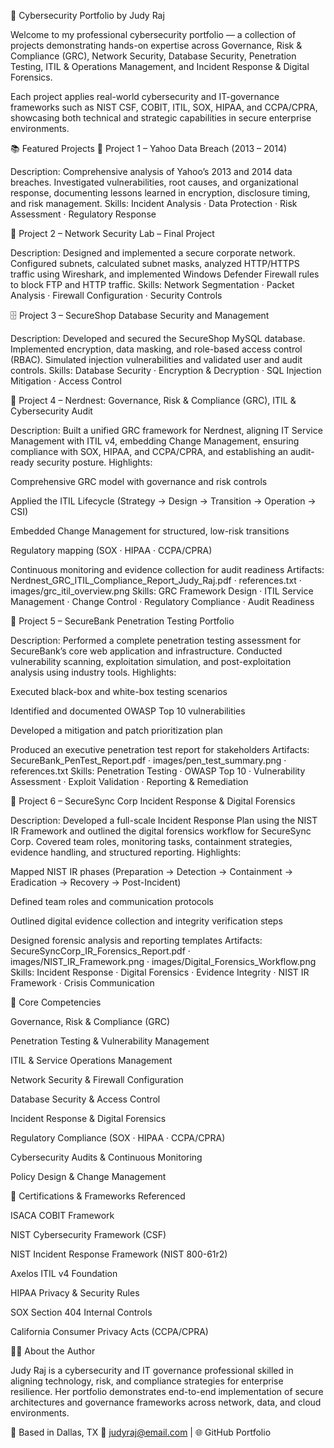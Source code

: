 🧩 Cybersecurity Portfolio by Judy Raj

Welcome to my professional cybersecurity portfolio — a collection of projects demonstrating hands-on expertise across Governance, Risk & Compliance (GRC), Network Security, Database Security, Penetration Testing, ITIL & Operations Management, and Incident Response & Digital Forensics.

Each project applies real-world cybersecurity and IT-governance frameworks such as NIST CSF, COBIT, ITIL, SOX, HIPAA, and CCPA/CPRA, showcasing both technical and strategic capabilities in secure enterprise environments.

📚 Featured Projects
🧩 Project 1 – Yahoo Data Breach (2013 – 2014)

Description:
Comprehensive analysis of Yahoo’s 2013 and 2014 data breaches. Investigated vulnerabilities, root causes, and organizational response, documenting lessons learned in encryption, disclosure timing, and risk management.
Skills: Incident Analysis · Data Protection · Risk Assessment · Regulatory Response

🔐 Project 2 – Network Security Lab – Final Project

Description:
Designed and implemented a secure corporate network. Configured subnets, calculated subnet masks, analyzed HTTP/HTTPS traffic using Wireshark, and implemented Windows Defender Firewall rules to block FTP and HTTP traffic.
Skills: Network Segmentation · Packet Analysis · Firewall Configuration · Security Controls

🗄️ Project 3 – SecureShop Database Security and Management

Description:
Developed and secured the SecureShop MySQL database. Implemented encryption, data masking, and role-based access control (RBAC). Simulated injection vulnerabilities and validated user and audit controls.
Skills: Database Security · Encryption & Decryption · SQL Injection Mitigation · Access Control

🧩 Project 4 – Nerdnest: Governance, Risk & Compliance (GRC), ITIL & Cybersecurity Audit

Description:
Built a unified GRC framework for Nerdnest, aligning IT Service Management with ITIL v4, embedding Change Management, ensuring compliance with SOX, HIPAA, and CCPA/CPRA, and establishing an audit-ready security posture.
Highlights:

Comprehensive GRC model with governance and risk controls

Applied the ITIL Lifecycle (Strategy → Design → Transition → Operation → CSI)

Embedded Change Management for structured, low-risk transitions

Regulatory mapping (SOX · HIPAA · CCPA/CPRA)

Continuous monitoring and evidence collection for audit readiness
Artifacts: Nerdnest_GRC_ITIL_Compliance_Report_Judy_Raj.pdf · references.txt · images/grc_itil_overview.png
Skills: GRC Framework Design · ITIL Service Management · Change Control · Regulatory Compliance · Audit Readiness

🧱 Project 5 – SecureBank Penetration Testing Portfolio

Description:
Performed a complete penetration testing assessment for SecureBank’s core web application and infrastructure. Conducted vulnerability scanning, exploitation simulation, and post-exploitation analysis using industry tools.
Highlights:

Executed black-box and white-box testing scenarios

Identified and documented OWASP Top 10 vulnerabilities

Developed a mitigation and patch prioritization plan

Produced an executive penetration test report for stakeholders
Artifacts: SecureBank_PenTest_Report.pdf · images/pen_test_summary.png · references.txt
Skills: Penetration Testing · OWASP Top 10 · Vulnerability Assessment · Exploit Validation · Reporting & Remediation

🧠 Project 6 – SecureSync Corp Incident Response & Digital Forensics

Description:
Developed a full-scale Incident Response Plan using the NIST IR Framework and outlined the digital forensics workflow for SecureSync Corp. Covered team roles, monitoring tasks, containment strategies, evidence handling, and structured reporting.
Highlights:

Mapped NIST IR phases (Preparation → Detection → Containment → Eradication → Recovery → Post-Incident)

Defined team roles and communication protocols

Outlined digital evidence collection and integrity verification steps

Designed forensic analysis and reporting templates
Artifacts: SecureSyncCorp_IR_Forensics_Report.pdf · images/NIST_IR_Framework.png · images/Digital_Forensics_Workflow.png
Skills: Incident Response · Digital Forensics · Evidence Integrity · NIST IR Framework · Crisis Communication

🧠 Core Competencies

Governance, Risk & Compliance (GRC)

Penetration Testing & Vulnerability Management

ITIL & Service Operations Management

Network Security & Firewall Configuration

Database Security & Access Control

Incident Response & Digital Forensics

Regulatory Compliance (SOX · HIPAA · CCPA/CPRA)

Cybersecurity Audits & Continuous Monitoring

Policy Design & Change Management

🧾 Certifications & Frameworks Referenced

ISACA COBIT Framework

NIST Cybersecurity Framework (CSF)

NIST Incident Response Framework (NIST 800-61r2)

Axelos ITIL v4 Foundation

HIPAA Privacy & Security Rules

SOX Section 404 Internal Controls

California Consumer Privacy Acts (CCPA/CPRA)

👩‍💻 About the Author

Judy Raj is a cybersecurity and IT governance professional skilled in aligning technology, risk, and compliance strategies for enterprise resilience. Her portfolio demonstrates end-to-end implementation of secure architectures and governance frameworks across network, data, and cloud environments.

📍 Based in Dallas, TX
📧 judyraj@email.com
 | 🌐 GitHub Portfolio
